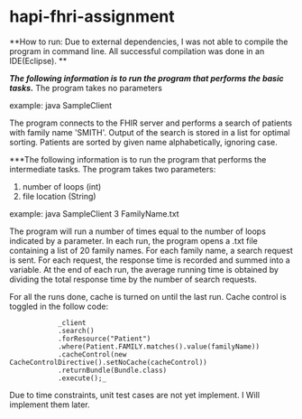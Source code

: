 # hapi-fhri-assignment


**How to run: Due to external dependencies, I was not able to compile the program in command line. All successful compilation was done in an IDE(Eclipse).
**


***The following information is to run the program that performs the basic tasks.***
The program takes no parameters

example:  java SampleClient

The program connects to the FHIR server and performs a search of patients with family name 'SMITH'. Output of the search is stored in a list for optimal sorting. Patients are sorted by given name alphabetically, ignoring case.


***The following information is to run the program that performs the intermediate tasks.
The program takes two parameters: 
  1. number of loops (int)
  2. file location (String)

example: java SampleClient 3 FamilyName.txt

The program will run a number of times equal to the number of loops indicated by a parameter. In each run, the program opens a .txt file containing a list of 20 family names. For each family name, a search request is sent. For each request, the response time is recorded and summed into a variable. At the end of each run, the average running time is obtained by dividing the total response time by the number of search requests. 

For all the runs done, cache is turned on until the last run. Cache control is toggled in the follow code:

                _client
                .search()
                .forResource("Patient")
                .where(Patient.FAMILY.matches().value(familyName))
                .cacheControl(new CacheControlDirective().setNoCache(cacheControl))
                .returnBundle(Bundle.class)
                .execute();_
                
 Due to time constraints, unit test cases are not yet implement. I Will implement them later.





